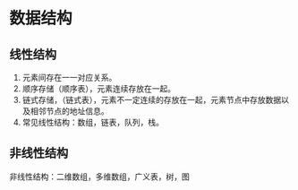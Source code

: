 # 数据结构

## 线性结构

1. 元素间存在一一对应关系。
2. 顺序存储（顺序表），元素连续存放在一起。
3. 链式存储，（链式表），元素不一定连续的存放在一起，元素节点中存放数据以及相邻节点的地址信息。
4. 常见线性结构：数组，链表，队列，栈。

## 非线性结构

非线性结构：二维数组，多维数组，广义表，树，图